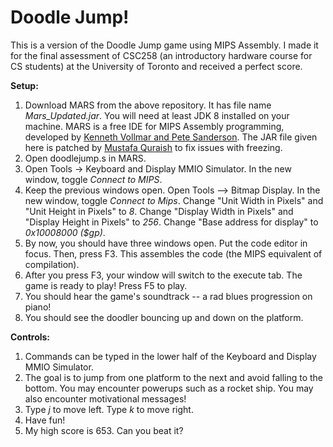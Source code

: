 # Doodle Jump!

This is a version of the Doodle Jump game using MIPS Assembly. I made it for the final assessment of CSC258 (an introductory hardware course for CS students) at the University of Toronto and received a perfect score.

**Setup:**

1. Download MARS from the above repository. It has file name *Mars_Updated.jar*. You will need at least JDK 8 installed on your machine. MARS is a free IDE for MIPS Assembly programming, developed by [Kenneth Vollmar and Pete Sanderson](http://courses.missouristate.edu/kenvollmar/mars/license.htm). The JAR file given here is patched by [Mustafa Quraish](http://www.cs.toronto.edu/~mustafa/) to fix issues with freezing.
2. Open doodlejump.s in MARS.
3. Open Tools -> Keyboard and Display MMIO Simulator. In the new window, toggle *Connect to MIPS*.
4. Keep the previous windows open. Open Tools --> Bitmap Display. In the new window, toggle *Connect to Mips*. Change "Unit Width in Pixels" and "Unit Height in Pixels" to *8*. Change "Display Width in Pixels" and "Display Height in Pixels" to *256*. Change "Base address for display" to *0x10008000 ($gp)*.
5. By now, you should have three windows open. Put the code editor in focus. Then, press F3. This assembles the code (the MIPS equivalent of compilation).
6. After you press F3, your window will switch to the execute tab. The game is ready to play! Press F5 to play.
7. You should hear the game's soundtrack -- a rad blues progression on piano!
8. You should see the doodler bouncing up and down on the platform.

**Controls:**

1. Commands can be typed in the lower half of the Keyboard and Display MMIO Simulator.
2. The goal is to jump from one platform to the next and avoid falling to the bottom. You may encounter powerups such as a rocket ship. You may also encounter motivational messages!
2. Type *j* to move left. Type *k* to move right.
3. Have fun!
4. My high score is 653. Can you beat it?
